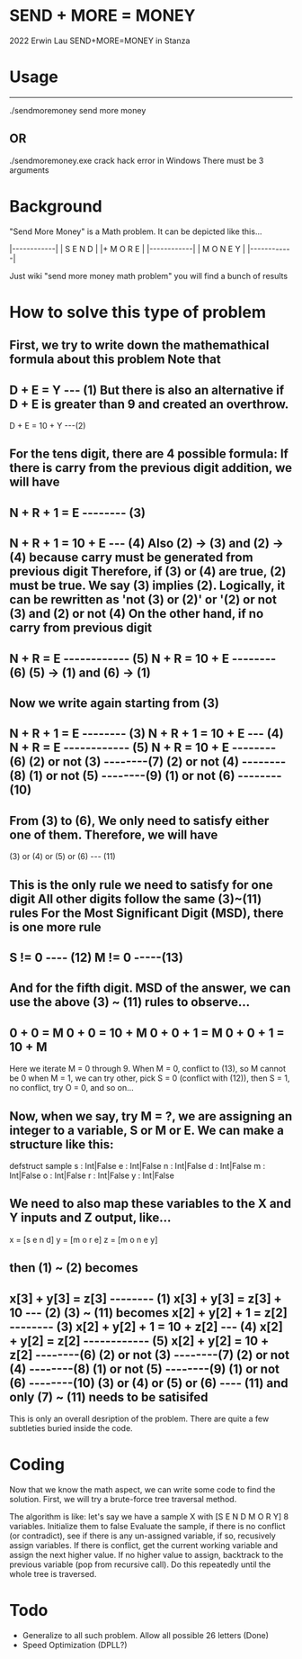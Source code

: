 # SEND + MORE = MONEY
2022 Erwin Lau
SEND+MORE=MONEY in Stanza

# Usage
---
./sendmoremoney send more money

OR
---
./sendmoremoney.exe crack hack error
in Windows
There must be 3 arguments

# Background
"Send More Money" is a Math problem. It can be depicted like this...

|------------|
|    S E N D |
|+   M O R E |
|------------|
|  M O N E Y |
|------------|

Just wiki "send more money math problem" you will find a bunch of results

# How to solve this type of problem
First, we try to write down the mathemathical formula about this problem
Note that 
--- 
D + E = Y --- (1)
But there is also an alternative if D + E is greater than 9 and created an overthrow.
--- 
D + E = 10 + Y ---(2)

For the tens digit, there are 4 possible formula:
If there is carry from the previous digit addition, we will have
--- 
N + R + 1 = E -------- (3)
---
N + R + 1 = 10 + E --- (4)
Also (2) -> (3) and (2) -> (4) because carry must be generated from previous digit
Therefore, if (3) or (4) are true, (2) must be true. We say (3) implies (2). Logically, it can be rewritten as 'not (3) or (2)' or '(2) or not (3) and (2) or not (4)
On the other hand, if no carry from previous digit
---
N + R = E ------------ (5)
N + R = 10 + E --------(6)
(5) -> (1) and (6) -> (1)
---
Now we write again starting from (3)
---
N + R + 1 = E -------- (3)
N + R + 1 = 10 + E --- (4)
N + R = E ------------ (5)
N + R = 10 + E --------(6)
(2) or not (3) --------(7)
(2) or not (4) --------(8)
(1) or not (5) --------(9)
(1) or not (6) --------(10)
---
From (3) to (6), We only need to satisfy either one of them. 
Therefore, we will have
---
(3) or (4) or (5) or (6) --- (11)

This is the only rule we need to satisfy for one digit
All other digits follow the same (3)~(11) rules
For the Most Significant Digit (MSD), there is one more rule 
---
S != 0 ---- (12)
M != 0 -----(13)
---
And for the fifth digit. MSD of the answer, we can use the above (3) ~ (11) rules to observe...
---
0 + 0 = M
0 + 0 = 10 + M
0 + 0 + 1 = M
0 + 0 + 1 = 10 + M
---
Here we iterate M = 0 through 9. 
When M = 0, conflict to (13), so M cannot be 0
when M = 1, we can try other, pick S = 0 (conflict with (12)), then S = 1, no conflict, try O = 0, and so on...

Now, when we say, try M = ?, we are assigning an integer to a variable, S or M or E.
We can make a structure like this:
---
defstruct sample
   s : Int|False
   e : Int|False
   n : Int|False
   d : Int|False
   m : Int|False
   o : Int|False
   r : Int|False
   y : Int|False

We need to also map these variables to the X and Y inputs and Z output, like...
---
 x = [s e n d]
 y = [m o r e]
 z = [m o n e y]

then (1) ~ (2) becomes
---
 x[3] + y[3] = z[3] -------- (1)
 x[3] + y[3] = z[3] + 10 --- (2)
 (3) ~ (11) becomes
 x[2] + y[2] + 1 = z[2] -------- (3)
 x[2] + y[2] + 1 = 10 + z[2] --- (4)
 x[2] + y[2] = z[2] ------------ (5)
 x[2] + y[2] = 10 + z[2] --------(6)
 (2) or not (3) --------(7)
 (2) or not (4) --------(8)
 (1) or not (5) --------(9)
 (1) or not (6) --------(10)
 (3) or (4) or (5) or (6) ---- (11)
 and only (7) ~ (11) needs to be satisifed
---
This is only an overall desription of the problem.
There are quite a few subtleties buried inside the code.

# Coding

Now that we know the math aspect, we can write some code to find the solution.
First, we will try a brute-force tree traversal method.

The algorithm is like:
let's say we have a sample X with [S E N D M O R Y] 8 variables. Initialize them to false 
Evaluate the sample, if there is no conflict (or contradict),
see if there is any un-assigned variable, if so, recusively assign variables.
If there is conflict, get the current working variable and assign the next higher value.
If no higher value to assign, backtrack to the previous variable (pop from recursive call).
Do this repeatedly until the whole tree is traversed.

# Todo

- Generalize to all such problem. Allow all possible 26 letters (Done)
- Speed Optimization (DPLL?)

